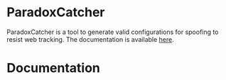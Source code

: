 # ParadoxCatcher

ParadoxCatcher is a tool to generate valid configurations for spoofing to resist web tracking. The documentation is available [here](paradoxcatcher.readthedocs.io). 

# Documentation




